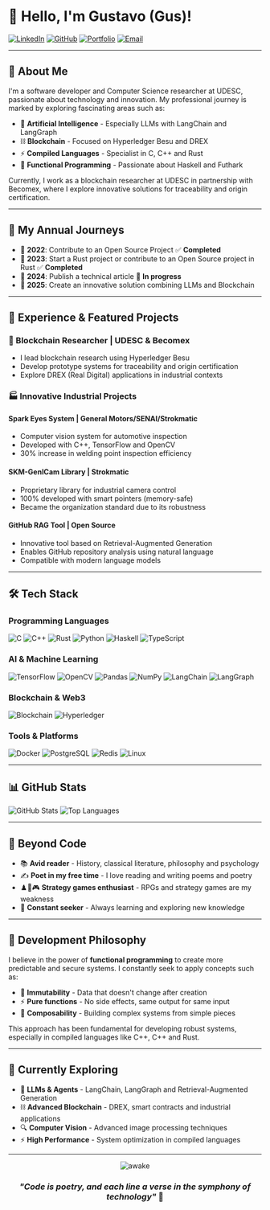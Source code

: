 # 👋 Hello, I'm Gustavo (Gus)!

[![LinkedIn](https://img.shields.io/badge/LinkedIn-0077B5?style=for-the-badge&logo=linkedin&logoColor=white)](https://www.linkedin.com/in/thecodergus)
[![GitHub](https://img.shields.io/badge/GitHub-100000?style=for-the-badge&logo=github&logoColor=white)](https://github.com/thecodergus)
[![Portfolio](https://img.shields.io/badge/Portfolio-000?style=for-the-badge&logo=vercel&logoColor=white)](https://thecodergus.github.io/)
[![Email](https://img.shields.io/badge/Gmail-D14836?style=for-the-badge&logo=gmail&logoColor=white)](mailto:gustavo.michels.de.camargo@gmail.com)

---

## 🚀 About Me

I'm a software developer and Computer Science researcher at UDESC, passionate about technology and innovation. My professional journey is marked by exploring fascinating areas such as:

- 🤖 **Artificial Intelligence** - Especially LLMs with LangChain and LangGraph
- ⛓️ **Blockchain** - Focused on Hyperledger Besu and DREX
- ⚡ **Compiled Languages** - Specialist in C, C++ and Rust
- 🧠 **Functional Programming** - Passionate about Haskell and Futhark

Currently, I work as a blockchain researcher at UDESC in partnership with Becomex, where I explore innovative solutions for traceability and origin certification.

---

## 🎯 My Annual Journeys

- 🌱 **2022**: Contribute to an Open Source Project ✅ **Completed**
- 🥅 **2023**: Start a Rust project or contribute to an Open Source project in Rust ✅ **Completed**
- 📝 **2024**: Publish a technical article 🔄 **In progress**
- 🔮 **2025**: Create an innovative solution combining LLMs and Blockchain

---

## 💼 Experience & Featured Projects

### 🔬 Blockchain Researcher | UDESC & Becomex
- I lead blockchain research using Hyperledger Besu
- Develop prototype systems for traceability and origin certification
- Explore DREX (Real Digital) applications in industrial contexts

### 🏭 Innovative Industrial Projects

#### **Spark Eyes System** | General Motors/SENAI/Strokmatic
- Computer vision system for automotive inspection
- Developed with C++, TensorFlow and OpenCV
- 30% increase in welding point inspection efficiency

#### **SKM-GenICam Library** | Strokmatic
- Proprietary library for industrial camera control
- 100% developed with smart pointers (memory-safe)
- Became the organization standard due to its robustness

#### **GitHub RAG Tool** | Open Source
- Innovative tool based on Retrieval-Augmented Generation
- Enables GitHub repository analysis using natural language
- Compatible with modern language models

---

## 🛠️ Tech Stack

### Programming Languages
![C](https://img.shields.io/badge/C-00599C?style=for-the-badge&logo=c&logoColor=white)
![C++](https://img.shields.io/badge/C%2B%2B-00599C?style=for-the-badge&logo=c%2B%2B&logoColor=white)
![Rust](https://img.shields.io/badge/rust-%23000000.svg?style=for-the-badge&logo=rust&logoColor=white)
![Python](https://img.shields.io/badge/python-3670A0?style=for-the-badge&logo=python&logoColor=ffdd54)
![Haskell](https://img.shields.io/badge/Haskell-5e5086?style=for-the-badge&logo=haskell&logoColor=white)
![TypeScript](https://img.shields.io/badge/TypeScript-007ACC?style=for-the-badge&logo=typescript&logoColor=white)

### AI & Machine Learning
![TensorFlow](https://img.shields.io/badge/TensorFlow-%23FF6F00.svg?style=for-the-badge&logo=TensorFlow&logoColor=white)
![OpenCV](https://img.shields.io/badge/opencv-%23white.svg?style=for-the-badge&logo=opencv&logoColor=white)
![Pandas](https://img.shields.io/badge/pandas-%23150458.svg?style=for-the-badge&logo=pandas&logoColor=white)
![NumPy](https://img.shields.io/badge/numpy-%23013243.svg?style=for-the-badge&logo=numpy&logoColor=white)
![LangChain](https://yt3.googleusercontent.com/7aMstlSvB1R2xAAOxF91vHWtAX2bhptsv6ROXPglCOyax0HKc8AATSYbqKr-10u4WvJ-e08b7Qg=s900-c-k-c0x00ffffff-no-rj)
![LangGraph](https://registry.npmmirror.com/@lobehub/icons-static-png/latest/files/dark/langgraph.png)

### Blockchain & Web3
![Blockchain](https://img.shields.io/badge/blockchain-%23121011.svg?style=for-the-badge&logo=blockchain&logoColor=white)
![Hyperledger](https://img.shields.io/badge/hyperledger-%23121011.svg?style=for-the-badge&logo=hyperledger&logoColor=white)

### Tools & Platforms
![Docker](https://img.shields.io/badge/docker-%230db7ed.svg?style=for-the-badge&logo=docker&logoColor=white)
![PostgreSQL](https://img.shields.io/badge/PostgreSQL-316192?style=for-the-badge&logo=postgresql&logoColor=white)
![Redis](https://img.shields.io/badge/redis-%23DD0031.svg?style=for-the-badge&logo=redis&logoColor=white)
![Linux](https://img.shields.io/badge/Linux-FCC624?style=for-the-badge&logo=linux&logoColor=black)

---

## 📊 GitHub Stats

![GitHub Stats](https://github-readme-stats.vercel.app/api?username=thecodergus&show_icons=true&theme=radical)
![Top Languages](https://github-readme-stats.vercel.app/api/top-langs/?username=thecodergus&layout=compact&theme=radical)

---

## 🎨 Beyond Code

- 📚 **Avid reader** - History, classical literature, philosophy and psychology
- ✍️ **Poet in my free time** - I love reading and writing poems and poetry
- ♟️🏹🎮 **Strategy games enthusiast** - RPGs and strategy games are my weakness
- 🧘 **Constant seeker** - Always learning and exploring new knowledge

---

## 🌟 Development Philosophy

I believe in the power of **functional programming** to create more predictable and secure systems. I constantly seek to apply concepts such as:

- 🔄 **Immutability** - Data that doesn't change after creation
- ⚡ **Pure functions** - No side effects, same output for same input
- 🧩 **Composability** - Building complex systems from simple pieces

This approach has been fundamental for developing robust systems, especially in compiled languages like C++, C++ and Rust.

---

## 🚀 Currently Exploring

- 🤖 **LLMs & Agents** - LangChain, LangGraph and Retrieval-Augmented Generation
- ⛓️ **Advanced Blockchain** - DREX, smart contracts and industrial applications
- 🔍 **Computer Vision** - Advanced image processing techniques
- ⚡ **High Performance** - System optimization in compiled languages

---

<div align="center">
  
![awake](https://media.tenor.com/y6_NBi-9ZLQAAAAC/skyrim-margin.gif)

### *"Code is poetry, and each line a verse in the symphony of technology"* 🎼

</div>
